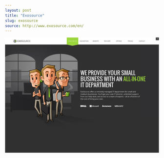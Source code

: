 ```yaml
---
layout: post
title: "Exosource"
slug: exosource
source: http://www.exosource.com/en/
---
```


<img src="/assets/img/screenshots/exosource.jpg">
